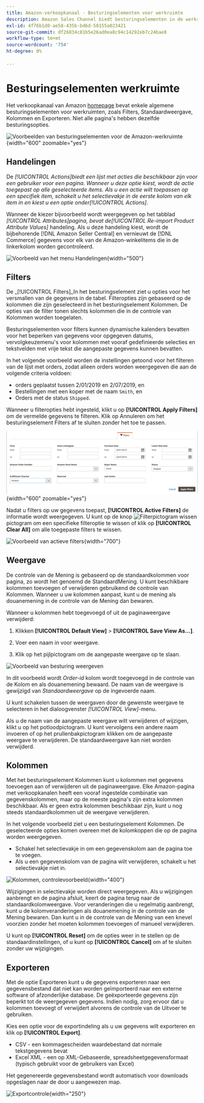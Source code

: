 ```yaml
---
title: Amazon-verkoopkanaal - Besturingselementen voor werkruimte
description: Amazon Sales Channel biedt besturingselementen in de werkruimte waarmee u lijsten kunt zoeken, informatie kunt bekijken en eenvoudig handelingen kunt toepassen.
exl-id: 4f76b1d0-ae58-435b-bd6d-50155a023421
source-git-commit: df26834c81b5e26ad0ea8c94c14292eb7c24bae8
workflow-type: tm+mt
source-wordcount: '754'
ht-degree: 0%

---
```


# Besturingselementen werkruimte

Het verkoopkanaal van Amazon [homepage](./amazon-sales-channel-home.md) bevat enkele algemene besturingselementen voor werkruimten, zoals Filters, Standaardweergave, Kolommen en Exporteren. Niet alle pagina&#39;s hebben dezelfde besturingsopties.

![Voorbeelden van besturingselementen voor de Amazon-werkruimte](assets/amazon-workspace-controls.png){width="600" zoomable="yes"}

## Handelingen

De _[!UICONTROL Actions]_biedt een lijst met acties die beschikbaar zijn voor een gebruiker voor een pagina. Wanneer u deze optie kiest, wordt de actie toegepast op alle geselecteerde items. Als u een actie wilt toepassen op een specifiek item, schakelt u het selectievakje in de eerste kolom van elk item in en kiest u een optie onder_[!UICONTROL Actions]_.

Wanneer de kiezer bijvoorbeeld wordt weergegeven op het tabblad _[!UICONTROL Attributes]_pagina, bevat de_[!UICONTROL Re-import Product Attribute Values]_ handeling. Als u deze handeling kiest, wordt de bijbehorende [!DNL Amazon Seller Central] en vernieuwt de [!DNL Commerce] gegevens voor elk van de Amazon-winkelitems die in de linkerkolom worden gecontroleerd.

![Voorbeeld van het menu Handelingen](assets/amazon-sales-channel-home-actions-option.png){width="500"}

## Filters

De _[!UICONTROL Filters]_In het besturingselement ziet u opties voor het versmallen van de gegevens in de tabel. Filteropties zijn gebaseerd op de kolommen die zijn geselecteerd in het besturingselement Kolommen. De opties van de filter tonen slechts kolommen die in de controle van Kolommen worden toegelaten.

Besturingselementen voor filters kunnen dynamische kalenders bevatten voor het beperken van gegevens voor opgegeven datums, vervolgkeuzemenu&#39;s voor kolommen met vooraf gedefinieerde selecties en tekstvelden met vrije tekst die aangepaste gegevens kunnen bevatten.

In het volgende voorbeeld worden de instellingen getoond voor het filteren van de lijst met orders, zodat alleen orders worden weergegeven die aan de volgende criteria voldoen:

- orders geplaatst tussen 2/01/2019 en 2/07/2019, en
- Bestellingen met een koper met de naam `Smith`, en
- Orders met de status `Shipped`.

Wanneer u filteropties hebt ingesteld, klikt u op **[!UICONTROL Apply Filters]** om de vermelde gegevens te filteren. Klik op Annuleren om het besturingselement Filters af te sluiten zonder het toe te passen.

![Voorbeeld van filterbesturing](assets/workspace-controls-filters.png){width="600" zoomable="yes"}

Nadat u filters op uw gegevens toepast, **[!UICONTROL Active Filters]** de informatie wordt weergegeven. U kunt op de knop ![Filterpictogram wissen](assets/x-icon-clear-filters.png) pictogram om een specifieke filteroptie te wissen of klik op **[!UICONTROL Clear All]** om alle toegepaste filters te wissen.

![Voorbeeld van actieve filters](assets/applied-filters-line.png){width="700"}

## Weergave

De controle van de Mening is gebaseerd op de standaardkolommen voor pagina, zo wordt het genoemd de StandaardMening. U kunt beschikbare kolommen toevoegen of verwijderen gebruikend de controle van Kolommen. Wanneer u uw kolommen aanpast, kunt u de mening als douanemening in de controle van de Mening dan bewaren.

Wanneer u kolommen hebt toegevoegd of uit de paginaweergave verwijderd:

1. Klikken **[!UICONTROL Default View]** > **[!UICONTROL Save View As...]**.

1. Voer een naam in voor weergave.

1. Klik op het pijlpictogram om de aangepaste weergave op te slaan.

![Voorbeeld van besturing weergeven](assets/workspace-controls-view.png)

In dit voorbeeld wordt _Order-id_ kolom wordt toegevoegd in de controle van de Kolom en als douanemening bewaard. De naam van de weergave is gewijzigd van _Standaardweergave_ op de ingevoerde naam.

U kunt schakelen tussen de weergaven door de gewenste weergave te selecteren in het dialoogvenster _[!UICONTROL View]_-menu.

Als u de naam van de aangepaste weergave wilt verwijderen of wijzigen, klikt u op het potloodpictogram. U kunt vervolgens een andere naam invoeren of op het prullenbakpictogram klikken om de aangepaste weergave te verwijderen. De standaardweergave kan niet worden verwijderd.

## Kolommen

Met het besturingselement Kolommen kunt u kolommen met gegevens toevoegen aan of verwijderen uit de paginaweergave. Elke Amazon-pagina met verkoopkanalen heeft een vooraf ingestelde combinatie van gegevenskolommen, maar op de meeste pagina&#39;s zijn extra kolommen beschikbaar. Als er geen extra kolommen beschikbaar zijn, kunt u nog steeds standaardkolommen uit de weergave verwijderen.

In het volgende voorbeeld ziet u een besturingselement Kolommen. De geselecteerde opties komen overeen met de kolomkoppen die op de pagina worden weergegeven.

- Schakel het selectievakje in om een gegevenskolom aan de pagina toe te voegen.
- Als u een gegevenskolom van de pagina wilt verwijderen, schakelt u het selectievakje niet in.

![Kolommen, controlevoorbeeld](assets/workspace-controls-columns.png){width="400"}

Wijzigingen in selectievakje worden direct weergegeven. Als u wijzigingen aanbrengt en de pagina afsluit, keert de pagina terug naar de standaardkolomweergave. Voor veranderingen die u regelmatig aanbrengt, kunt u de kolomveranderingen als douanemening in de controle van de Mening bewaren. Dan kunt u in de controle van de Mening van een knevel voorzien zonder het moeten kolommen toevoegen of manueel verwijderen.

U kunt op **[!UICONTROL Reset]** om de opties weer in te stellen op de standaardinstellingen, of u kunt op **[!UICONTROL Cancel]** om af te sluiten zonder uw wijzigingen.

## Exporteren

Met de optie Exporteren kunt u de gegevens exporteren naar een gegevensbestand dat niet kan worden geïmporteerd naar een externe software of afzonderlijke database. De geëxporteerde gegevens zijn beperkt tot de weergegeven gegevens. Indien nodig, zorg ervoor dat u kolommen toevoegt of verwijdert alvorens de controle van de Uitvoer te gebruiken.

Kies een optie voor de exportindeling als u uw gegevens wilt exporteren en klik op **[!UICONTROL Export]**.

- CSV - een kommagescheiden waardebestand dat normale tekstgegevens bevat
- Excel XML - een op XML-Gebaseerde, spreadsheetgegevensformaat (typisch gebruikt voor de gebruikers van Excel)

Het gegenereerde gegevensbestand wordt automatisch voor downloads opgeslagen naar de door u aangewezen map.

![Exportcontrole](assets/workspace-controls-export.png){width="250"}
